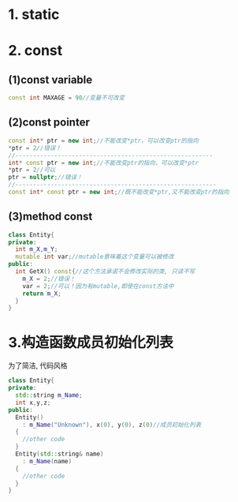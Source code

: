 #  1. static

# 2. const

## (1)const variable

```c++
const int MAXAGE = 90//变量不可改变
```

## (2)const pointer

```c++
const int* ptr = new int;//不能改变*ptr，可以改变ptr的指向
*ptr = 2//错误！
//--------------------------------------------------------
int* const ptr = new int;//不能改变ptr的指向，可以改变*ptr
*ptr = 2//可以
ptr = nullptr;//错误！
//---------------------------------------------------------
const int* const ptr = new int;//既不能改变*ptr,又不能改变ptr的指向
```

## (3)method const

```c++
class Entity{
private:
  int m_X,m_Y;
  mutable int var;//mutable意味着这个变量可以被修改
public:
  int GetX() const{//这个方法承诺不会修改实际的类, 只读不写
    m_X = 2;//错误！
    var = 2;//可以！因为有mutable,即使在const方法中
    return m_X;
  }
}
```

# 3.构造函数成员初始化列表

为了简洁, 代码风格

```c++
class Entity{
private:
  std::string m_Name;
  int x,y,z;
public:
  Entity()
    : m_Name("Unknown"), x(0), y(0), z(0)//成员初始化列表
  {
    //other code
  }
  Entity(std::string& name)
    : m_Name(name)
  {
    //other code
  }
}
```

